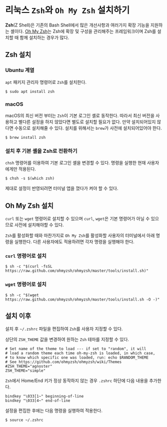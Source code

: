 # 리눅스 `Zsh`와 `Oh My Zsh` 설치하기

**Zsh**(Z Shell)은 기존의 Bash Shell에서 많은 개선사항과 여러가지 확장 기능을 지원하는 셸이다. [Oh My Zsh](https://ohmyz.sh)는 Zsh에 확장 및 구성을 관리해주는 프레임워크이며 Zsh를 설치할 때 함께 설치하는 경우가 많다.

## Zsh 설치

### Ubuntu 계열

`apt` 패키지 관리자 명령어로 `Zsh`를 설치한다.

```shell
$ sudo apt install zsh
```

### macOS

macOS의 최신 버전 부터는 `Zsh`이 기본 로그인 셸로 동작한다. 따라서 최신 버전을 사용하고 별다른 설정을 하지 않았다면 별도로 설치할 필요가 없다.
만약 설치되어있지 않다면 수동으로 설치해줄 수 있다. 설치를 위해서는 `brew`가 사전에 설치되어있어야 한다.

```shell
$ brew install zsh
```

### 설치 후 기본 셸을 Zsh로 전환하기

`chsh` 명령어를 이용하여 기본 로그인 셸을 변경할 수 있다. 명령을 실행한 현재 사용자에게만 적용된다.

```shell
$ chsh -s $(which zsh)
```

제대로 설정이 반영되려면 터미널 앱을 껐다가 켜야 할 수 있다.

## Oh My Zsh 설치

`curl` 또는 `wget` 명령어로 설치할 수 있으며 `curl`, `wget`은 기본 명령어가 아닐 수 있으므로 사전에 설치해야할 수 있다.

`Zsh`를 활성화할 때와 마찬가지로 `Oh My Zsh`를 활성화할 사용자의 터미널에서 아래 명령을 실행한다. 다른 사용자에도 적용하려면 각자 명령을 실행해야 한다.

### `curl` 명령어로 설치

```shell
$ sh -c "$(curl -fsSL https://raw.github.com/ohmyzsh/ohmyzsh/master/tools/install.sh)"
```

### `wget` 명령어로 설치

```shell
$ sh -c "$(wget https://raw.github.com/ohmyzsh/ohmyzsh/master/tools/install.sh -O -)"
```

## 설치 이후

설치 후 `~/.zshrc` 파일을 편집하여 `Zsh`를 사용자 지정할 수 있다.

상단의 `ZSH_THEME` 값을 변경하여 원하는 `Zsh` 테마를 지정할 수 있다.

```shell
# Set name of the theme to load --- if set to "random", it will
# load a random theme each time oh-my-zsh is loaded, in which case,
# to know which specific one was loaded, run: echo $RANDOM_THEME
# See https://github.com/ohmyzsh/ohmyzsh/wiki/Themes
#ZSH_THEME="agnoster"
ZSH_THEME="simple"
```

`Zsh`에서 Home/End 키가 정상 동작하지 않는 경우 `.zshrc` 하단에 다음 내용을 추가한다.

```shell
bindkey "\033[1~" beginning-of-line
bindkey "\033[4~" end-of-line
```

설정을 편집한 후에는 다음 명령을 실행하여 적용한다.

```shell
$ source ~/.zshrc
```
